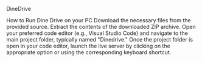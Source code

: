 DineDrive 

How to Run Dine Drive on your PC
Download the necessary files from the provided source.
Extract the contents of the downloaded ZIP archive.
Open your preferred code editor (e.g., Visual Studio Code) and navigate to the main project folder, typically named "Dinedrive."
Once the project folder is open in your code editor, launch the live server by clicking on the appropriate option or using the corresponding keyboard shortcut.
